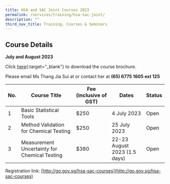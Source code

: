 ```yaml
---
title: HSA and SAC Joint Courses 2023
permalink: /services/training/hsa-sac-joint/
description: ""
third_nav_title: Training, Courses & Seminars
---
```

## Course Details
**July and August 2023**


Click [here](/files/registration-forms/2023_hsa-sac\_joint\_courses.pdf){:target="\_blank"} to download the course brochure.


Please email Ms Thang Jia Sui at  or contact her at **(65) 6775 1605 ext 125**

<table>
<thead>
  <tr>
    <th>No.</th>
    <th>Course Title</th>
    <th>Fee (inclusive of GST)</th>
    <th>Dates</th>
    <th>Status</th>
  </tr>
</thead>
<tbody>
  <tr>
    <td>1</td>
    <td>Basic Statistical Tools</td>
    <td>$250</td>
    <td>4 July 2023</td>
    <td>Open</td>
  </tr>
  <tr>
    <td>2</td>
    <td>Method Validation for Chemical Testing</td>
    <td>$250</td>
    <td>25 July 2023</td>
    <td>Open</td>
  </tr>
  <tr>
    <td>3</td>
    <td>Measurement Uncertainty for Chemical Testing</td>
    <td>$380</td>
    <td>22-23 August 2023 (1.5 days)</td>
    <td>Open</td>
  </tr>
</tbody>
</table>


Registration link:&nbsp;[http://go.gov.sg/hsa-sac-courses](http://go.gov.sg/hsa-sac-courses)